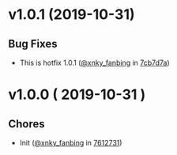 
v1.0.1 (2019-10-31)
===================


## Bug Fixes
* This is hotfix 1.0.1 ([@xnky_fanbing](https://github.com/xnky_fanbing) in [7cb7d7a](https://github.com/dxee/For-Test/commit/7cb7d7a))

v1.0.0 ( 2019-10-31 )
=====================


## Chores
* Init ([@xnky_fanbing](https://github.com/xnky_fanbing) in [7612731](https://github.com/dxee/For-Test/commit/7612731))
